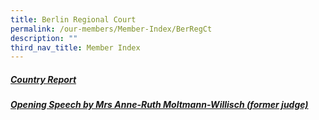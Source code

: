 ```yaml
---
title: Berlin Regional Court
permalink: /our-members/Member-Index/BerRegCt
description: ""
third_nav_title: Member Index
---
```


##### [Country Report](/files/Berlin%20Regional%20Court%20-%20Country%20Report.pdf)



##### [Opening Speech by Mrs Anne-Ruth Moltmann-Willisch (former judge)](/files/Berlin%20Regional%20Court%20-%20Speech.pdf)